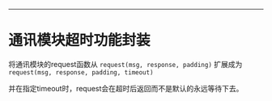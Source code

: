 
---

# 通讯模块超时功能封装

将通讯模块的request函数从
```request(msg, response, padding)```
扩展成为
```request(msg, response, padding, timeout)```

并在指定timeout时，request会在超时后返回而不是默认的永远等待下去。

